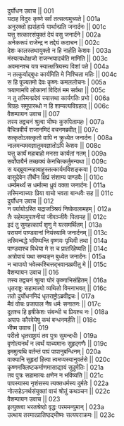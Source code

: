 दुर्योधन उवाच ||	001    
यदाह विदुरः कृष्णे सर्वं तत्सत्यमुच्यते |	001a  
अनुरक्तो ह्यसंहार्यः पार्थान्प्रति जनार्दनः ||	001c  
यत्तु सत्कारसंयुक्तं देयं वसु जनार्दने |	002a  
अनेकरूपं राजेन्द्र न तद्देयं कदाचन ||	002c  
देशः कालस्तथायुक्तो न हि नार्हति केशवः |	003a  
मंस्यत्यधोक्षजो राजन्भयादर्चति मामिति ||	003c  
अवमानश्च यत्र स्यात्क्षत्रियस्य विशां पते |	004a  
न तत्कुर्याद्बुधः कार्यमिति मे निश्चिता मतिः ||	004c  
स हि पूज्यतमो देवः कृष्णः कमललोचनः |	005a  
त्रयाणामपि लोकानां विदितं मम सर्वथा ||	005c  
न तु तस्मिन्प्रदेयं स्यात्तथा कार्यगतिः प्रभो |	006a  
विग्रहः समुपारब्धो न हि शाम्यत्यविग्रहात् ||	006c  
वैशम्पायन उवाच ||	007    
तस्य तद्वचनं श्रुत्वा भीष्मः कुरुपितामहः |	007a  
वैचित्रवीर्यं राजानमिदं वचनमब्रवीत् ||	007c  
सत्कृतोऽसत्कृतो वापि न क्रुध्येत जनार्दनः |	008a  
नालमन्यमवज्ञातुमवज्ञातोऽपि केशवः ||	008c  
यत्तु कार्यं महाबाहो मनसा कार्यतां गतम् |	009a  
सर्वोपायैर्न तच्छक्यं केनचित्कर्तुमन्यथा ||	009c  
स यद्ब्रूयान्महाबाहुस्तत्कार्यमविशङ्कया |	010a  
वासुदेवेन तीर्थेन क्षिप्रं संशाम्य पाण्डवैः ||	010c  
धर्म्यमर्थ्यं स धर्मात्मा ध्रुवं वक्ता जनार्दनः |	011a  
तस्मिन्वाच्याः प्रिया वाचो भवता बान्धवैः सह ||	011c  
दुर्योधन उवाच ||	012    
न पर्यायोऽस्ति यद्राजञ्श्रियं निष्केवलामहम् |	012a  
तैः सहेमामुपाश्नीयां जीवञ्जीवैः पितामह ||	012c  
इदं तु सुमहत्कार्यं शृणु मे यत्समर्थितम् |	013a  
परायणं पाण्डवानां नियंस्यामि जनार्दनम् ||	013c  
तस्मिन्बद्धे भविष्यन्ति वृष्णयः पृथिवी तथा |	014a  
पाण्डवाश्च विधेया मे स च प्रातरिहेष्यति ||	014c  
अत्रोपायं यथा सम्यङ्न बुध्येत जनार्दनः |	015a  
न चापायो भवेत्कश्चित्तद्भवान्प्रब्रवीतु मे ||	015c  
वैशम्पायन उवाच || 	016    
तस्य तद्वचनं श्रुत्वा घोरं कृष्णाभिसंहितम् |	016a  
धृतराष्ट्रः सहामात्यो व्यथितो विमनाभवत् ||	016c  
ततो दुर्योधनमिदं धृतराष्ट्रोऽब्रवीद्वचः |	017a  
मैवं वोचः प्रजापाल नैष धर्मः सनातनः ||	017c  
दूतश्च हि हृषीकेशः संबन्धी च प्रियश्च नः |	018a  
अपापः कौरवेयेषु कथं बन्धनमर्हति ||	018c  
भीष्म उवाच ||	019    
परीतो धृतराष्ट्रायं तव पुत्रः सुमन्दधीः |	019a  
वृणोत्यनर्थं न त्वर्थं याच्यमानः सुहृद्गणैः ||	019c  
इममुत्पथि वर्तन्तं पापं पापानुबन्धिनम् |	020a  
वाक्यानि सुहृदां हित्वा त्वमप्यस्यानुवर्तसे ||	020c  
कृष्णमक्लिष्टकर्माणमासाद्यायं सुदुर्मतिः |	021a  
तव पुत्रः सहामात्यः क्षणेन न भविष्यति ||	021c  
पापस्यास्य नृशंसस्य त्यक्तधर्मस्य दुर्मतेः |	022a  
नोत्सहेऽनर्थसंयुक्तां वाचं श्रोतुं कथञ्चन ||	022c  
वैशम्पायन उवाच ||	023    
इत्युक्त्वा भरतश्रेष्ठो वृद्धः परममन्युमान् |	023a  
उत्थाय तस्मात्प्रातिष्ठद्भीष्मः सत्यपराक्रमः ||	023c  

